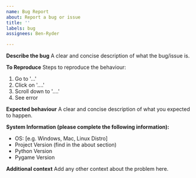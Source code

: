 ```yaml
---
name: Bug Report
about: Report a bug or issue
title: ''
labels: bug
assignees: Ben-Ryder

---
```


**Describe the bug**
A clear and concise description of what the bug/issue is.

**To Reproduce**
Steps to reproduce the behaviour:
1. Go to '...'
2. Click on '....'
3. Scroll down to '....'
4. See error

**Expected behaviour**
A clear and concise description of what you expected to happen.

**System Information (please complete the following information):**
 - OS: [e.g. Windows, Mac, Linux Distro]
- Project Version (find in the about section)
 - Python Version
 - Pygame Version

**Additional context**
Add any other context about the problem here.
